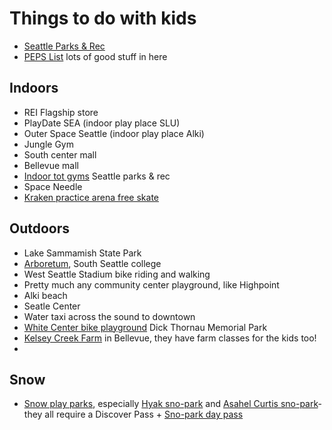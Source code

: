 # Things to do with kids

- [Seattle Parks & Rec](https://www.seattle.gov/parks)
- [PEPS List](https://www.peps.org/ParentResources/by-topic/activities/seattle-activities) lots of good stuff in here

## Indoors

- REI Flagship store
- PlayDate SEA (indoor play place SLU)
- Outer Space Seattle (indoor play place Alki)
- Jungle Gym
- South center mall
- Bellevue mall
- [Indoor tot gyms](https://www.seattle.gov/parks/find/toddler-indoor-play-areas) Seattle parks & rec
- Space Needle
- [Kraken practice arena free skate](https://www.krakencommunityiceplex.com/public-skating/)

## Outdoors

- Lake Sammamish State Park
- [Arboretum](https://www.sscarboretum.org/plan-your-trip), South Seattle college
- West Seattle Stadium bike riding and walking
- Pretty much any community center playground, like Highpoint
- Alki beach
- Seatle Center
- Water taxi across the sound to downtown
- [White Center bike playground](https://kingcountyparks.org/2016/10/03/bike-playground-dick-thurnau-memorial-park/) Dick Thornau Memorial Park
- [Kelsey Creek Farm](https://bellevuewa.gov/city-government/departments/parks/community-centers/kelsey-creek-farm) in Bellevue, they have farm classes for the kids too!
-

## Snow

- [Snow play parks](https://www.parks.wa.gov/647/Snow-Play-Sno-Parks), especially [Hyak sno-park](https://parks.wa.gov/find-sno-parks/hyak-sno-park) and [Asahel Curtis sno-park](https://www.wta.org/go-hiking/hikes/asahel-curtis-sno-park)- they all require a Discover Pass + [Sno-park day pass](https://epermits.parks.wa.gov/Store/SNO/SnoChoice.aspx)

